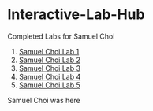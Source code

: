 # Interactive-Lab-Hub

Completed Labs for Samuel Choi

1. [Samuel Choi Lab 1](https://github.com/sgc87/IDD-Fa18-Lab1/blob/master/README.md)
2. [Samuel Choi Lab 2](https://github.com/sgc87/IDD-Fa19-Lab2/blob/master/README.md)
3. [Samuel Choi Lab 3](https://github.com/sgc87/IDD-Fa19-Lab3/blob/master/README.md)
4. [Samuel Choi Lab 4](https://github.com/sgc87/IDD-Fa19-Lab4/blob/master/README.md)
5. [Samuel Choi Lab 5](https://github.com/sgc87/IDD-Fa19-Lab5/)

Samuel Choi was here
